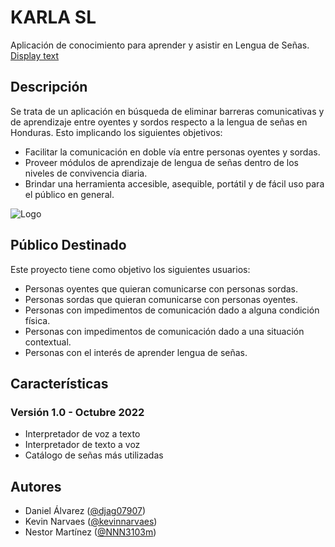 
# KARLA SL

Aplicación de conocimiento para aprender y asistir en Lengua de Señas. 
[Display text](a "Hover text")

## Descripción

Se trata de un aplicación en búsqueda de eliminar barreras comunicativas y de aprendizaje entre oyentes y sordos respecto a la lengua de señas en Honduras. Esto implicando los siguientes objetivos:

- Facilitar la comunicación en doble vía entre personas oyentes y sordas.
- Proveer módulos de aprendizaje de lengua de señas dentro de los niveles de convivencia diaria.
- Brindar una herramienta accesible, asequible, portátil y de fácil uso para el público en general.

![Logo](https://trello.com/1/cards/6339b1eeb620972b79333f9d/attachments/63472072afba1a015e508af9/download/Karla_SL_Logo5.png)


## Público Destinado
Este proyecto tiene como objetivo los siguientes usuarios:

- Personas oyentes que quieran comunicarse con personas sordas.
- Personas sordas que quieran comunicarse con personas oyentes.
- Personas con impedimentos de comunicación dado a alguna condición física.
- Personas con impedimentos de comunicación dado a una situación contextual.
- Personas con el interés de aprender lengua de señas.


## Características
### Versión 1.0 - Octubre 2022
- Interpretador de voz a texto
- Interpretador de texto a voz
- Catálogo de señas más utilizadas


## Autores

- Daniel Álvarez ([@djag07907](https://www.github.com/djag07907))
- Kevin Narvaes ([@kevinnarvaes](https://www.github.com/kevinnarvaes))
- Nestor Martínez ([@NNN3103m](https://www.github.com/NNN3103m))
